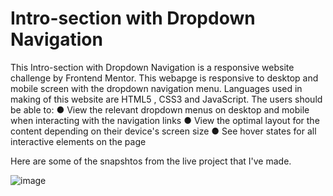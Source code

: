 # Intro-section with Dropdown Navigation

This Intro-section with Dropdown Navigation is a responsive website challenge by Frontend Mentor. This webapge is responsive to desktop and mobile screen with the dropdown navigation menu.
Languages used in making of this website are HTML5 , CSS3 and JavaScript.
The users should be able to:
● View the relevant dropdown menus on desktop and mobile when interacting with the navigation links
● View the optimal layout for the content depending on their device's screen size
● See hover states for all interactive elements on the page

Here are some of the snapshtos from the live project that I've made.

![image](https://user-images.githubusercontent.com/83506458/179280274-e69df12f-7e61-44d5-90de-1b7030cf7e9c.png)
